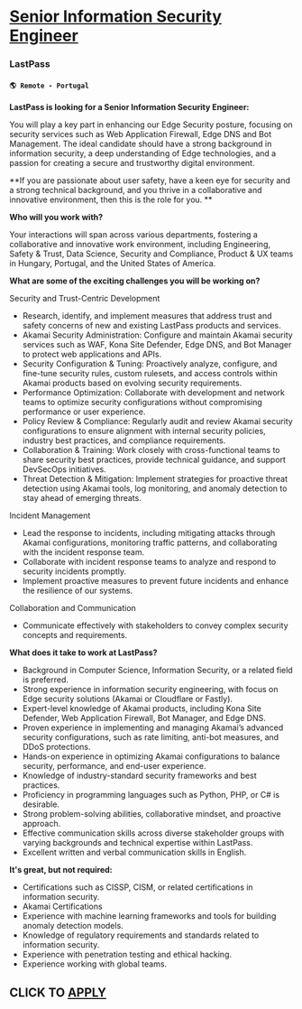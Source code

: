 # [Senior Information Security Engineer](https://www.remotewlb.com/apply/senior-information-security-engineer-135269)  
### LastPass  
#### `🌎 Remote - Portugal`  

**LastPass is looking for a Senior Information Security Engineer:**

You will play a key part in enhancing our Edge Security posture, focusing on security services such as Web Application Firewall, Edge DNS and Bot Management. The ideal candidate should have a strong background in information security, a deep understanding of Edge technologies, and a passion for creating a secure and trustworthy digital environment.

**If you are passionate about user safety, have a keen eye for security and a strong technical background, and you thrive in a collaborative and innovative environment, then this is the role for you. **

**Who will you work with?**

Your interactions will span across various departments, fostering a collaborative and innovative work environment, including Engineering, Safety & Trust, Data Science, Security and Compliance, Product & UX teams in Hungary, Portugal, and the United States of America.

**What are some of the exciting challenges you will be working on?**

Security and Trust-Centric Development

  * Research, identify, and implement measures that address trust and safety concerns of new and existing LastPass products and services. 
  * Akamai Security Administration: Configure and maintain Akamai security services such as WAF, Kona Site Defender, Edge DNS, and Bot Manager to protect web applications and APIs.
  * Security Configuration & Tuning: Proactively analyze, configure, and fine-tune security rules, custom rulesets, and access controls within Akamai products based on evolving security requirements.
  * Performance Optimization: Collaborate with development and network teams to optimize security configurations without compromising performance or user experience.
  * Policy Review & Compliance: Regularly audit and review Akamai security configurations to ensure alignment with internal security policies, industry best practices, and compliance requirements.
  * Collaboration & Training: Work closely with cross-functional teams to share security best practices, provide technical guidance, and support DevSecOps initiatives.
  * Threat Detection & Mitigation: Implement strategies for proactive threat detection using Akamai tools, log monitoring, and anomaly detection to stay ahead of emerging threats.

Incident Management

  * Lead the response to incidents, including mitigating attacks through Akamai configurations, monitoring traffic patterns, and collaborating with the incident response team.
  * Collaborate with incident response teams to analyze and respond to security incidents promptly.
  * Implement proactive measures to prevent future incidents and enhance the resilience of our systems.

Collaboration and Communication

  * Communicate effectively with stakeholders to convey complex security concepts and requirements.

**What does it take to work at LastPass?**

  * Background in Computer Science, Information Security, or a related field is preferred. 
  * Strong experience in information security engineering, with focus on Edge security solutions (Akamai or Cloudflare or Fastly).
  * Expert-level knowledge of Akamai products, including Kona Site Defender, Web Application Firewall, Bot Manager, and Edge DNS.
  * Proven experience in implementing and managing Akamai’s advanced security configurations, such as rate limiting, anti-bot measures, and DDoS protections.
  * Hands-on experience in optimizing Akamai configurations to balance security, performance, and end-user experience.
  * Knowledge of industry-standard security frameworks and best practices. 
  * Proficiency in programming languages such as Python, PHP, or C# is desirable. 
  * Strong problem-solving abilities, collaborative mindset, and proactive approach. 
  * Effective communication skills across diverse stakeholder groups with varying backgrounds and technical expertise within LastPass. 
  * Excellent written and verbal communication skills in English.

**It's great, but not required:**

  * Certifications such as CISSP, CISM, or related certifications in information security.
  * Akamai Certifications
  * Experience with machine learning frameworks and tools for building anomaly detection models.
  * Knowledge of regulatory requirements and standards related to information security.
  * Experience with penetration testing and ethical hacking.
  * Experience working with global teams.

  
## CLICK TO [APPLY](https://www.remotewlb.com/apply/senior-information-security-engineer-135269)

